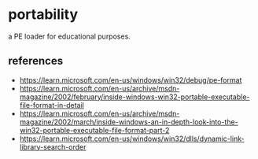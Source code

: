 # portability

a PE loader for educational purposes.

## references

- https://learn.microsoft.com/en-us/windows/win32/debug/pe-format
- https://learn.microsoft.com/en-us/archive/msdn-magazine/2002/february/inside-windows-win32-portable-executable-file-format-in-detail
- https://learn.microsoft.com/en-us/archive/msdn-magazine/2002/march/inside-windows-an-in-depth-look-into-the-win32-portable-executable-file-format-part-2
- https://learn.microsoft.com/en-us/windows/win32/dlls/dynamic-link-library-search-order
